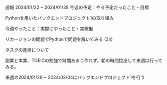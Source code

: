 週報 2024/01/22 ~ 2024/01/28
今週の予定：やる予定だったこと・目標



Pythonを用いたバックエンドプロジェクト1の取り組み

今週やったこと：実際にやったこと・実稼働

リカージョンの問題でPythonで問題を解いてみる (3h)

タスクの進捗について

副業と本業、TOEICの勉強で時間あまり作れず。朝の時間捻出して来週は行ってみる。

来週の2024/01/29 ~ 2024/02/04はバックエンドプロジェクト1を行う